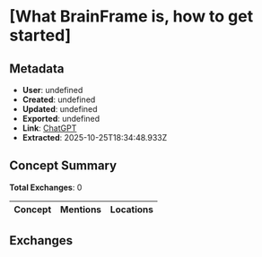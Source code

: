 # \[What BrainFrame is, how to get started\]

## Metadata

- **User**: undefined
- **Created**: undefined
- **Updated**: undefined
- **Exported**: undefined
- **Link**: [ChatGPT](undefined)
- **Extracted**: 2025-10-25T18:34:48.933Z

## Concept Summary

**Total Exchanges**: 0

| Concept | Mentions | Locations |
|---------|----------|----------|

## Exchanges

